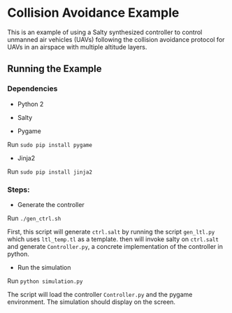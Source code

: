 # Collision Avoidance Example

This is an example of using a Salty synthesized controller to control unmanned air vehicles (UAVs) following the collision avoidance protocol for UAVs in an airspace with multiple altitude layers.

## Running the Example

### Dependencies

- Python 2

- Salty

- Pygame

Run `sudo pip install pygame`

- Jinja2

Run `sudo pip install jinja2`

### Steps:

- Generate the controller

Run `./gen_ctrl.sh`

First, this script will generate `ctrl.salt` by running the script `gen_ltl.py` which uses `ltl_temp.tl` as a template. then will invoke salty on `ctrl.salt` and generate `Controller.py`, a concrete implementation of the controller in python.

- Run the simulation

Run `python simulation.py`

The script will load the controller `Controller.py` and the pygame environment. The simulation should display on the screen.
